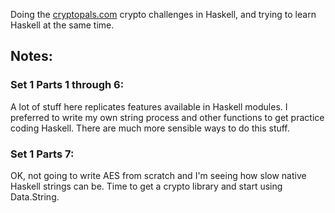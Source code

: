 Doing the [cryptopals.com](https://cryptopals.com/) crypto challenges in Haskell, and trying to learn Haskell at the same time.

## Notes:

### Set 1 Parts 1 through 6:

A lot of stuff here replicates features available in Haskell modules. I preferred to write my own string process and other functions to get practice coding Haskell. There are much more sensible ways to do this stuff.

### Set 1 Parts 7:

OK, not going to write AES from scratch and I'm seeing how slow native Haskell strings can be. Time to
get a crypto library and start using Data.String.
